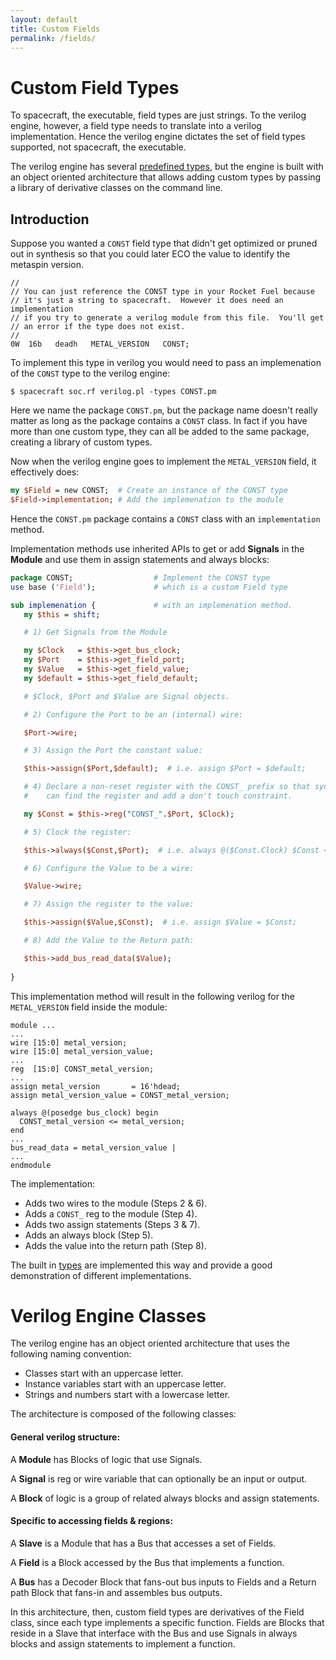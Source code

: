 ```yaml
---
layout: default
title: Custom Fields
permalink: /fields/
---
```


[1]: {{site.engine_baseurl}}/Verilog/Fields.pm

Custom Field Types
==================

To spacecraft, the executable, field types are just strings.  To the verilog 
engine, however, a field type needs to translate into a verilog implementation.
Hence the verilog engine dictates the set of field types supported, not 
spacecraft, the executable.

The verilog engine has several [predefined types][1], but the engine 
is built with an object oriented architecture that allows adding custom 
types by passing a library of derivative classes on the command line.


Introduction
------------

Suppose you wanted a `CONST` field type that didn't get optimized or pruned out 
in synthesis so that you could later ECO the value to identify the metaspin 
version.

```
//
// You can just reference the CONST type in your Rocket Fuel because
// it's just a string to spacecraft.  However it does need an implementation
// if you try to generate a verilog module from this file.  You'll get
// an error if the type does not exist.
//
0W  16b   deadh   METAL_VERSION   CONST;
```

To implement this type in verilog you would need to pass an implemenation of 
the `CONST` type to the verilog engine:

```
$ spacecraft soc.rf verilog.pl -types CONST.pm
```

Here we name the package `CONST.pm`, but the package name doesn't really matter
as long as the package contains a `CONST` class.  In fact if you have more than
one custom type, they can all be added to the same package, creating a library
of custom types.

Now when the verilog engine goes to implement the `METAL_VERSION` field, it 
effectively does:

```perl
my $Field = new CONST;  # Create an instance of the CONST type
$Field->implementation; # Add the implemenation to the module
```

Hence the `CONST.pm` package contains a `CONST` class with an `implementation` 
method.

Implementation methods use inherited APIs to get or add **Signals** in the 
**Module** and use them in assign statements and always blocks:

```perl
package CONST;                  # Implement the CONST type
use base ('Field');             # which is a custom Field type

sub implemenation {             # with an implemenation method.
   my $this = shift;

   # 1) Get Signals from the Module

   my $Clock   = $this->get_bus_clock;
   my $Port    = $this->get_field_port;
   my $Value   = $this->get_field_value;
   my $default = $this->get_field_default;

   # $Clock, $Port and $Value are Signal objects.

   # 2) Configure the Port to be an (internal) wire:

   $Port->wire;

   # 3) Assign the Port the constant value:

   $this->assign($Port,$default);  # i.e. assign $Port = $default;

   # 4) Declare a non-reset register with the CONST_ prefix so that synthesis
   #    can find the register and add a don't touch constraint.

   my $Const = $this->reg("CONST_".$Port, $Clock);

   # 5) Clock the register:

   $this->always($Const,$Port);  # i.e. always @($Const.Clock) $Const <= $Port;

   # 6) Configure the Value to be a wire:

   $Value->wire;

   # 7) Assign the register to the value:

   $this->assign($Value,$Const);  # i.e. assign $Value = $Const;

   # 8) Add the Value to the Return path:

   $this->add_bus_read_data($Value);
	
}
```

This implementation method will result in the following verilog for the
`METAL_VERSION` field inside the module:

```
module ...
...
wire [15:0] metal_version;
wire [15:0] metal_version_value;
...
reg  [15:0] CONST_metal_version;
...
assign metal_version       = 16'hdead;
assign metal_version_value = CONST_metal_version;

always @(posedge bus_clock) begin
  CONST_metal_version <= metal_version;
end
...
bus_read_data = metal_version_value |
...
endmodule
```

The implementation:

* Adds two wires to the module (Steps 2 & 6).
* Adds a `CONST_` reg to the module (Step 4).
* Adds two assign statements (Steps 3 & 7).
* Adds an always block (Step 5).
* Adds the value into the return path (Step 8).

The built in [types][1] are implemented this way and provide a good demonstration
of different implementations.


Verilog Engine Classes
======================

The verilog engine has an object oriented architecture that uses the following 
naming convention:

* Classes start with an uppercase letter.
* Instance variables start with an uppercase letter.
* Strings and numbers start with a lowercase letter.

The architecture is composed of the following classes:

#### General verilog structure:

A **Module** has Blocks of logic that use Signals.

A **Signal** is reg or wire variable that can optionally be an input or output.

A **Block** of logic is a group of related always blocks and assign statements.

#### Specific to accessing fields & regions:

A **Slave** is a Module that has a Bus that accesses a set of Fields.

A **Field** is a Block accessed by the Bus that implements a function.

A **Bus** has a Decoder Block that fans-out bus inputs to Fields and a Return 
path Block that fans-in and assembles bus outputs.

In this architecture, then, custom field types are derivatives of the Field
class, since each type implements a specific function.  Fields are Blocks that 
reside in a Slave that interface with the Bus and use Signals in always blocks
and assign statements to implement a function.

